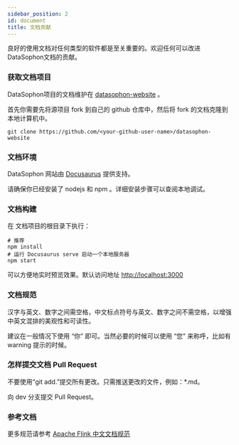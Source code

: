 ```yaml
---
sidebar_position: 2
id: document
title: 文档贡献
---
```





良好的使用文档对任何类型的软件都是至关重要的。欢迎任何可以改进 DataSophon文档的贡献。

### 获取文档项目

DataSophon项目的文档维护在 [datasophon-website](https://github.com/datasophon/datasophon-website) 。

首先你需要先将源项目 fork 到自己的 github 仓库中，然后将 fork 的文档克隆到本地计算机中。

```shell
git clone https://github.com/<your-github-user-name>/datasophon-website
```
### 文档环境

DataSophon 网站由 [Docusaurus](https://docusaurus.io/docs/category/getting-started) 提供支持。

请确保你已经安装了 nodejs 和 npm 。详细安装步骤可以查阅本地调试。

### 文档构建

在 文档项目的根目录下执行：

```shell
# 推荐
npm install
# 运行 Docusaurus serve 启动一个本地服务器
npm start 
```

可以方便地实时预览效果。默认访问地址 [http://localhost:3000](http://localhost:3000/)

### 文档规范

汉字与英文、数字之间需空格，中文标点符号与英文、数字之间不需空格，以增强中英文混排的美观性和可读性。

建议在一般情况下使用 “你” 即可。当然必要的时候可以使用 “您” 来称呼，比如有 warning 提示的时候。

### 怎样提交文档 Pull Request

不要使用“git add.”提交所有更改。只需推送更改的文件，例如：*.md。

向 dev 分支提交 Pull Request。

### 参考文档

更多规范请参考 [Apache Flink 中文文档规范](https://cwiki.apache.org/confluence/display/FLINK/Flink+Translation+Specifications)